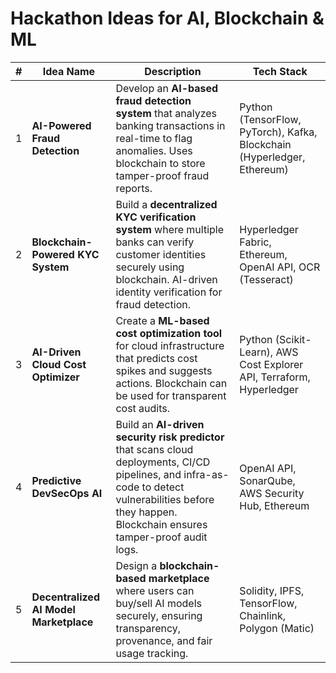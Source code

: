 

# Hackathon Ideas for AI, Blockchain & ML

| #  | Idea Name                     | Description | Tech Stack |
|----|-------------------------------|-------------|------------|
| 1  | **AI-Powered Fraud Detection** | Develop an **AI-based fraud detection system** that analyzes banking transactions in real-time to flag anomalies. Uses blockchain to store tamper-proof fraud reports. | Python (TensorFlow, PyTorch), Kafka, Blockchain (Hyperledger, Ethereum) |
| 2  | **Blockchain-Powered KYC System** | Build a **decentralized KYC verification system** where multiple banks can verify customer identities securely using blockchain. AI-driven identity verification for fraud detection. | Hyperledger Fabric, Ethereum, OpenAI API, OCR (Tesseract) |
| 3  | **AI-Driven Cloud Cost Optimizer** | Create a **ML-based cost optimization tool** for cloud infrastructure that predicts cost spikes and suggests actions. Blockchain can be used for transparent cost audits. | Python (Scikit-Learn), AWS Cost Explorer API, Terraform, Hyperledger |
| 4  | **Predictive DevSecOps AI** | Build an **AI-driven security risk predictor** that scans cloud deployments, CI/CD pipelines, and infra-as-code to detect vulnerabilities before they happen. Blockchain ensures tamper-proof audit logs. | OpenAI API, SonarQube, AWS Security Hub, Ethereum |
| 5  | **Decentralized AI Model Marketplace** | Design a **blockchain-based marketplace** where users can buy/sell AI models securely, ensuring transparency, provenance, and fair usage tracking. | Solidity, IPFS, TensorFlow, Chainlink, Polygon (Matic) |
